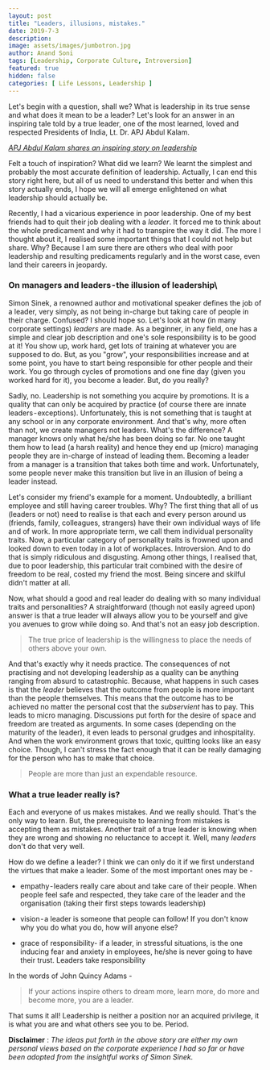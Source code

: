 ```yaml
---
layout: post
title: "Leaders, illusions, mistakes."
date: 2019-7-3
description:
image: assets/images/jumbotron.jpg
author: Anand Soni
tags: [Leadership, Corporate Culture, Introversion]
featured: true
hidden: false
categories: [ Life Lessons, Leadership ]
---
```


Let's begin with a question, shall we? What is leadership in its true sense and what does it mean to be a leader? Let's look for an answer in an inspiring tale told by a true leader, one of the most learned, loved and respected Presidents of India, Lt. Dr. APJ Abdul Kalam.

[*APJ Abdul Kalam shares an inspiring story on leadership*](https://www.youtube.com/watch?v=7E-cwdnsiow)


Felt a touch of inspiration? What did we learn? We learnt the simplest and probably the most accurate definition of leadership. Actually, I can end this story right here, but all of us need to understand this better and when this story actually ends, I hope we will all emerge enlightened on what leadership should actually be.


Recently, I had a vicarious experience in poor leadership. One of my best friends had to quit their job dealing with a *leader*. It forced me to think about the whole predicament and why it had to transpire the way it did. The more I thought about it, I realised some important things that I could not help but share. Why? Because I am sure there are others who deal with poor leadership and resulting predicaments regularly and in the worst case, even land their careers in jeopardy.

### **On managers and leaders - the illusion of leadership**\

Simon Sinek, a renowned author and motivational speaker defines the job of a leader, very simply, as not being in-charge but taking care of people in their charge. Confused? I should hope so. Let's look at how (in many corporate settings) *leaders* are made. As a beginner, in any field, one has a simple and clear job description and one's sole responsibility is to be good at it! You show up, work hard, get lots of training at whatever you are supposed to do. But, as you "grow", your responsibilities increase and at some point, you have to start being responsible for other people and their work. You go through cycles of promotions and one fine day (given you worked hard for it), you become a leader. But, do you really?

Sadly, no. Leadership is not something you acquire by promotions. It is a quality that can only be acquired by practice (of course there are innate leaders - exceptions). Unfortunately, this is not something that is taught at any school or in any corporate environment. And that's why, more often than not, we create managers not leaders. What's the difference? A manager knows only what he/she has been doing so far. No one taught them how to lead (a harsh reality) and hence they end up (micro) managing people they are in-charge of instead of leading them. Becoming a leader from a manager is a transition that takes both time and work. Unfortunately, some people never make this transition but live in an illusion of being a leader instead.

Let's consider my friend's example for a moment. Undoubtedly, a brilliant employee and still having career troubles. Why? The first thing that all of us (leaders or not) need to realise is that each and every person around us (friends, family, colleagues, strangers) have their own individual ways of life and of work. In more appropriate term, we call them individual personality traits. Now, a particular category of personality traits is frowned upon and looked down to even today in a lot of workplaces. Introversion. And to do that is simply ridiculous and disgusting. Among other things, I realised that, due to poor leadership, this particular trait combined with the desire of freedom to be real, costed my friend the most. Being sincere and skilful didn't matter at all.

Now, what should a good and real leader do dealing with so many individual traits and personalities? A straightforward (though not easily agreed upon) answer is that a true leader will always allow you to be yourself and give you avenues to grow while doing so. And that's not an easy job description.

> The true price of leadership is the willingness to place the needs of others above your own.

And that's exactly why it needs practice. The consequences of not practising and not developing leadership as a quality can be anything ranging from absurd to catastrophic. Because, what happens in such cases is that the *leader* believes that the outcome from people is more important than the people themselves. This means that the outcome has to be achieved no matter the personal cost that the *subservient* has to pay. This leads to micro managing. Discussions put forth for the desire of space and freedom are treated as arguments. In some cases (depending on the maturity of the leader), it even leads to personal grudges and inhospitality. And when the work environment grows that toxic, quitting looks like an easy choice. Though, I can't stress the fact enough that it can be really damaging for the person who has to make that choice.

> People are more than just an expendable resource.


### **What a true leader really is?**

Each and everyone of us makes mistakes. And we really should. That's the only way to learn. But, the prerequisite to learning from mistakes is accepting them as mistakes. Another trait of a true leader is knowing when they are wrong and showing no reluctance to accept it. Well, many *leaders* don't do that very well.

How do we define a leader? I think we can only do it if we first understand the virtues that make a leader. Some of the most important ones may be -

* empathy - leaders really care about and take care of their people. When people feel safe and respected, they take care of the leader and the organisation (taking their first steps towards leadership)

* vision - a leader is someone that people can follow! If you don't know why you do what you do, how will anyone else?

* grace of responsibility- if a leader, in stressful situations, is the one inducing fear and anxiety in employees, he/she is never going to have their trust. Leaders take responsibility

In the words of John Quincy Adams -

> If your actions inspire others to dream more, learn more, do more and become more, you are a leader.

That sums it all! Leadership is neither a position nor an acquired privilege, it is what you are and what others see you to be. Period.

**Disclaimer** : *The ideas put forth in the above story are either my own personal views based on the corporate experience I had so far or have been adopted from the insightful works of Simon Sinek.*
